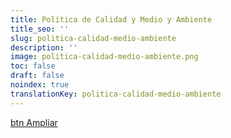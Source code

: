 ```yaml
---
title: Política de Calidad y Medio y Ambiente
title_seo: ''
slug: politica-calidad-medio-ambiente
description: ''
image: politica-calidad-medio-ambiente.png
toc: false
draft: false
noindex: true
translationKey: politica-calidad-medio-ambiente
---
```


[btn Ampliar](politica-calidad-medio-ambiente.png)
